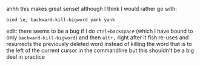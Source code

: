 ahhh this makes great sense! although I think I would rather go with:

    bind \e, backward-kill-bigword yank yank

edit:  there seems to be a bug if I do `ctrl+backspace` (which I have bound to only `backward-kill-bigword`) and then `alt+,` right after it fish re-uses and resurrects the previously deleted word instead of killing the word that is to the left of the current cursor in the commandline but this shouldn't be a big deal in practice
